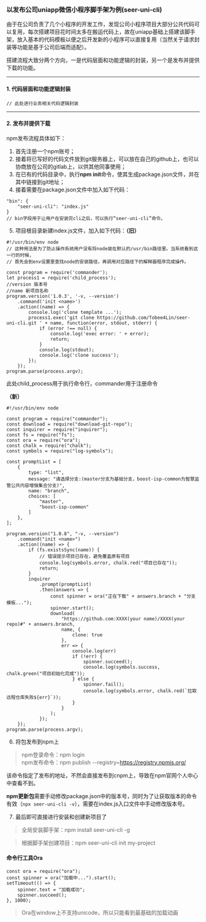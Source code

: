 ### 以发布公司uniapp微信小程序脚手架为例(seer-uni-cli)

由于在公司负责了几个小程序的开发工作，发现公司小程序项目大部分公共代码可以复用，每次搭建项目花时间太多在搬运代码上，故在uniapp基础上搭建该脚手架，放入基本的代码模板以便之后开发新的小程序可以直接复用（当然关于请求封装等功能是基于公司后端而适配）。

搭建流程大致分两个方向，一是代码层面和功能逻辑的封装，另一个是发布并提供下载的功能。

---

#### 1. 代码层面和功能逻辑封装

```
// 此处进行业务相关代码逻辑封装
```

---

#### 2. 发布并提供下载

npm发布流程具体如下：

1. 首先注册一个npm账号；
2. 接着将已写好的代码文件放到git服务器上，可以放在自己的github上，也可以协商放在公司的gitlab上，以供其他同事使用；
3. 在已有的代码目录中，执行**npm init**命令，使其生成package.json文件，并在其中链接到git地址；
4. 接着需要在package.json文件中加入如下代码：
```
"bin": {
    "seer-uni-cli": "index.js"
}
// bin字段用于让用户在安装完cli之后，可以执行“seer-uni-cli”命令。
```
5. 项目根目录新建index.js文件，加入如下代码：**（旧）**
```
#!/usr/bin/env node
// 这种用法是为了防止操作系统用户没有将node装在默认的/usr/bin路径里。当系统看到这一行的时候，
// 首先会到env设置里查找node的安装路径，再调用对应路径下的解释器程序完成操作。

const program = require('commander');
let process1 = require('child_process');
//version 版本号
//name 新项目名称
program.version('1.0.3', '-v, --version')
	.command('init <name>')
	.action((name) => {
		console.log('clone template ...');
		process1.exec('git clone https://github.com/Tobee4Lin/seer-uni-cli.git ' + name, function(error, stdout, stderr) {
			if (error !== null) {
				console.log('exec error: ' + error);
				return;
			}
			console.log(stdout);
			console.log('clone success');
		});
	});
program.parse(process.argv);
```
此处child_process用于执行命令行，commander用于注册命令

**（新）**
```
#!/usr/bin/env node

const program = require("commander");
const download = require("download-git-repo");
const inquirer = require("inquirer");
const fs = require("fs");
const ora = require("ora");
const chalk = require("chalk");
const symbols = require("log-symbols");

const promptList = [
	{
		type: "list",
		message: "请选择分支:(master分支为基础分支，boost-isp-common为智慧监管公共内容增强集合分支)",
		name: "branch",
		choices: [
			"master",
			"boost-isp-common"
		]
	},
];

program.version("1.0.8", "-v, --version")
	.command("init <name>")
	.action((name) => {
		if (fs.existsSync(name)) {
			// 错误提示项目已存在，避免覆盖原有项目
			console.log(symbols.error, chalk.red("项目已存在"));
			return;
		}
		inquirer
			.prompt(promptList)
			.then(answers => {
				const spinner = ora("正在下载" + answers.branch + "分支模板...");
				spinner.start();
				download(
					"https://github.com:XXXX(your name)/XXXX(your repo)#" + answers.branch,
					name, {
						clone: true
					},
					err => {
						console.log(err)
						if (!err) {
							spinner.succeed();
							console.log(symbols.success, chalk.green("项目初始化完成"));
						} else {
							spinner.fail();
							console.log(symbols.error, chalk.red(`拉取远程仓库失败${err}`));
						}
					}
				);
			});
	});
program.parse(process.argv);
```
6. 将包发布到npm上

> npm登录命令：npm login <br>
> npm发布命令：npm publish --registry=https://registry.npmjs.org/

该命令指定了发布的地址，不然会直接发布到cnpm上，导致在npm官网个人中心中查看不到。

**npm更新包**需要手动修改package.json中的版本号，同时为了让获取版本的命令有效（```npx seer-uni-cli -v```），需要在index.js入口文件中手动修改版本号。

7. 最后即可直接进行安装和创建新项目了

> 全局安装脚手架：npm install seer-uni-cli -g

> 根据脚手架创建项目：npm seer-uni-cli init my-project


#### 命令行工具Ora
```
const ora = require("ora");
const spinner = ora("加载中...").start();
setTimeout(() => {
    spinner.text = "加载成功";
    spinner.succeed();
}, 1000);
```
> Ora在window上不支持unicode，所以只能看到最基础的加载动画